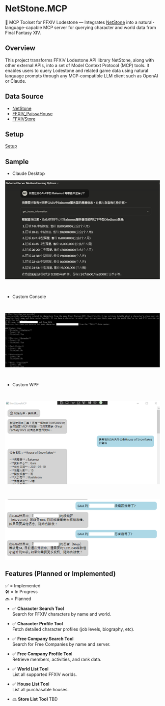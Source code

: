# NetStone.MCP

🧩 MCP Toolset for FFXIV Lodestone — Integrates [NetStone](https://github.com/xivapi/NetStone) into a natural-language-capable MCP server for querying character and world data from Final Fantasy XIV.

## Overview

This project transforms FFXIV Lodestone API library NetStone, along with other external APIs, into a set of Model Context Protocol (MCP) tools. It enables users to query Lodestone and related game data using natural language prompts through any MCP-compatible LLM client such as OpenAI or Claude.


## Data Source

* [NetStone](https://github.com/xivapi/NetStone)
* [FFXIV_PaissaHouse](https://github.com/zhudotexe/FFXIV_PaissaHouse)
* [FFXIVStore](https://store.finalfantasyxiv.com/ffxivstore/en-us/)

## Setup

[Setup](./sample/README.md)

## Sample

* Claude Desktop

![sample5](./docs/sample5.png)

<br>

* Custom Console

<br>

![sample](./docs/sample.png)

<br>

* Custom WPF

<br>

![sample3](./docs/sample3.png)

<br>

![sample4](./docs/sample4.png)

## Features (Planned or Implemented)

✅ = Implemented  
🛠️ = In Progress  
🔜 = Planned

- ✅ **Character Search Tool**  
  Search for FFXIV characters by name and world.

- ✅ **Character Profile Tool**  
  Fetch detailed character profiles (job levels, biography, etc).

- ✅ **Free Company Search Tool**  
  Search for Free Companies by name and server.

- ✅ **Free Company Profile Tool**  
  Retrieve members, activities, and rank data.

- ✅ **World List Tool**  
  List all supported FFXIV worlds.

- ✅ **House List Tool**  
  List all purchasable houses.

- 🔜 **Store List Tool** 
  TBD

